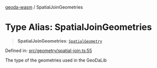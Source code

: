 [geoda-wasm](../globals.md) / SpatialJoinGeometries

# Type Alias: SpatialJoinGeometries

> **SpatialJoinGeometries**: [`SpatialGeometry`](SpatialGeometry.md)

Defined in: [src/geometry/spatial-join.ts:55](https://github.com/GeoDaCenter/geoda-lib/blob/d16e85157b1f26754a712ea4c9a3cf18ab0e7b74/src/js/src/geometry/spatial-join.ts#L55)

The type of the geometries used in the GeoDaLib
